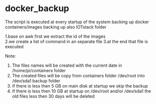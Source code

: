 # docker_backup
The script is executed at every startup of the system
backing up docker containers/images
backing up also IOTstack folder

1.base on awk first we extract the id of the images  
2.we create a list of command in an separate file
3.at the end that file is executed 

Note:
1. The files names will be created with the current date in /home/pi/containers folder
2. The created files will be copy from containers folder /dev/root into /dev/sda1 backup folder
3. If there is less then 5 GB on main disk at startup we skip the backup
4. If there is less then 10 GB at startup on /dev/root and/or /dev/sda1 the old files less then 30 days will be deleted
